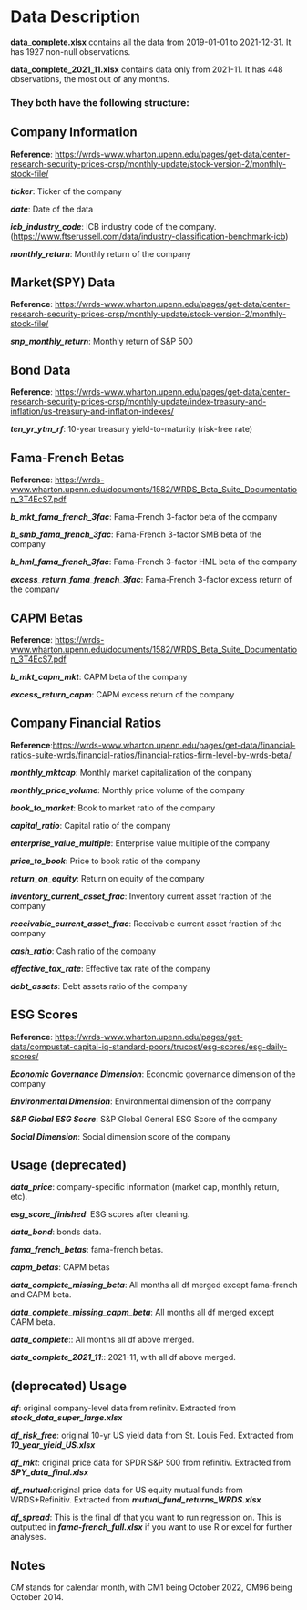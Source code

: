 # Data Description
**data_complete.xlsx** contains all the data from 2019-01-01 to 2021-12-31. It has 1927 non-null observations.

**data_complete_2021_11.xlsx** contains data only from 2021-11. It has 448 observations, the most out of any months.



### They both have the following structure:
## Company Information
**Reference**: https://wrds-www.wharton.upenn.edu/pages/get-data/center-research-security-prices-crsp/monthly-update/stock-version-2/monthly-stock-file/

***ticker***: Ticker of the company

***date***: Date of the data

***icb_industry_code***: ICB industry code of the company. (https://www.ftserussell.com/data/industry-classification-benchmark-icb)

***monthly_return***: Monthly return of the company

## Market(SPY) Data
**Reference**: https://wrds-www.wharton.upenn.edu/pages/get-data/center-research-security-prices-crsp/monthly-update/stock-version-2/monthly-stock-file/

***snp_monthly_return***: Monthly return of S&P 500

## Bond Data
**Reference**: https://wrds-www.wharton.upenn.edu/pages/get-data/center-research-security-prices-crsp/monthly-update/index-treasury-and-inflation/us-treasury-and-inflation-indexes/

***ten_yr_ytm_rf***: 10-year treasury yield-to-maturity (risk-free rate)

## Fama-French Betas
**Reference**: https://wrds-www.wharton.upenn.edu/documents/1582/WRDS_Beta_Suite_Documentation_3T4EcS7.pdf

***b_mkt_fama_french_3fac***: Fama-French 3-factor beta of the company


***b_smb_fama_french_3fac***: Fama-French 3-factor SMB beta of the company

***b_hml_fama_french_3fac***: Fama-French 3-factor HML beta of the company

***excess_return_fama_french_3fac***: Fama-French 3-factor excess return of the company

## CAPM Betas
**Reference**: https://wrds-www.wharton.upenn.edu/documents/1582/WRDS_Beta_Suite_Documentation_3T4EcS7.pdf

***b_mkt_capm_mkt***: CAPM beta of the company

***excess_return_capm***: CAPM excess return of the company

## Company Financial Ratios
**Reference**:https://wrds-www.wharton.upenn.edu/pages/get-data/financial-ratios-suite-wrds/financial-ratios/financial-ratios-firm-level-by-wrds-beta/

***monthly_mktcap***: Monthly market capitalization of the company

***monthly_price_volume***: Monthly price volume of the company

***book_to_market***: Book to market ratio of the company

***capital_ratio***: Capital ratio of the company

***enterprise_value_multiple***: Enterprise value multiple of the company

***price_to_book***: Price to book ratio of the company

***return_on_equity***: Return on equity of the company

***inventory_current_asset_frac***: Inventory current asset fraction of the company

***receivable_current_asset_frac***: Receivable current asset fraction of the company

***cash_ratio***: Cash ratio of the company

***effective_tax_rate***: Effective tax rate of the company

***debt_assets***: Debt assets ratio of the company

## ESG Scores
**Reference**: https://wrds-www.wharton.upenn.edu/pages/get-data/compustat-capital-iq-standard-poors/trucost/esg-scores/esg-daily-scores/

***Economic Governance Dimension***: Economic governance dimension of the company

***Environmental Dimension***: Environmental dimension of the company

***S&P Global ESG Score***: S&P Global General ESG Score of the company

***Social Dimension***: Social dimension score of the company


## Usage (deprecated)

***data_price***: company-specific information (market cap, monthly return, etc).

***esg_score_finished***: ESG scores after cleaning. 

***data_bond***: bonds data.

***fama_french_betas***: fama-french betas.

***capm_betas***: CAPM betas

***data_complete_missing_beta***: All months all df merged except fama-french and CAPM beta. 

***data_complete_missing_capm_beta***: All months all df merged except CAPM beta. 

***data_complete***:: All months all df above merged.

***data_complete_2021_11***:: 2021-11, with all df above merged.

## (deprecated) Usage 

***df***: original company-level data from refinitv. Extracted from ***stock_data_super_large.xlsx***

***df_risk_free***: original 10-yr US yield data from St. Louis Fed. Extracted from ***10_year_yield_US.xlsx***

***df_mkt***: original price data for SPDR S&P 500 from refinitiv. Extracted from ***SPY_data_final.xlsx***

***df_mutual***:original price data for US equity mutual funds from WRDS+Refinitiv. Extracted from ***mutual_fund_returns_WRDS.xlsx***

***df_spread***: This is the final df that you want to run regression on. This is outputted in ***fama-french_full.xlsx*** if you want to use R or excel for further analyses. 

## Notes

*CM* stands for calendar month, with CM1 being October 2022, CM96 being October 2014. 